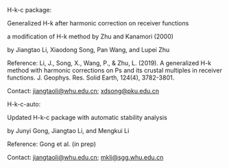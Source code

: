 H-k-c package:

Generalized H-k after harmonic correction on receiver functions

a modification of H-k method by Zhu and Kanamori (2000)

by Jiangtao Li, Xiaodong Song, Pan Wang, and Lupei Zhu

Reference: Li, J., Song, X., Wang, P., & Zhu, L. (2019). A generalized H-k method with harmonic corrections on Ps and its crustal multiples in receiver functions. J. Geophys. Res. Solid Earth, 124(4), 3782-3801.

Contact: jiangtaoli@whu.edu.cn; xdsong@pku.edu.cn


H-k-c-auto:

Updated H-k-c package with automatic stability analysis

by Junyi Gong, Jiangtao Li, and Mengkui Li

Reference: Gong et al. (in prep)

Contact: jiangtaoli@whu.edu.cn; mkli@sgg.whu.edu.cn
